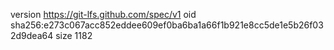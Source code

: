 version https://git-lfs.github.com/spec/v1
oid sha256:e273c067acc852eddee609ef0ba6ba1a66f1b921e8cc5de1e5b26f032d9dea64
size 1182
